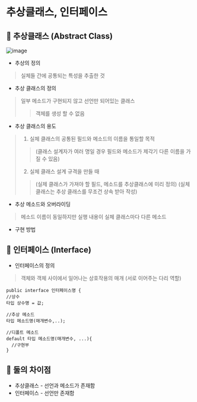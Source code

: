 추상클래스, 인터페이스
==========================
## :wrench: 추상클래스 (Abstract Class)
![image](https://user-images.githubusercontent.com/96763658/174206073-1f4850b7-4a95-4663-a09e-5f4481702a0a.png)

* 추상의 정의
> 실체들 간에 공통되는 특성을 추출한 것

* 추상 클래스의 정의
> 일부 메소드가 구현되지 않고 선언만 되어있는 클래스
>> 객체를 생성 할 수 없음

* 추상 클래스의 용도
> 1. 실체 클래스의 공통된 필드와 메소드의 이름을 통일할 목적
>> (클래스 설계자가 여러 명일 경우 필드와 메소드가 제각기 다른 이름을 가질 수 있음)
> 2. 실체 클래스 설계 규격을 만들 때
>> (실제 클래스가 가져야 할 필드, 메소드를 추상클래스에 미리 정의)
>> (실체 클래스는 추상 클래스를 무조건 상속 받아 작성)

* 추상 메소드와 오버라이딩
> 메소드 이름이 동일하지만 실행 내용이 실체 클래스마다 다른 메소드

* 구현 방법

## :wrench: 인터페이스 (Interface)
* 인터페이스의 정의
> 객체와 객체 사이에서 일어나는 상호작용의 매개 (서로 이어주는 다리 역할)
```
public interface 인터페이스명 {
//상수
타입 상수명 = 값;

//추상 메소드
타입 메소드명(매개변수,..);

//디폴트 메소드
default 타입 메소드명(매개변수, ...){
  //구현부
}
```

## :wrench: 둘의 차이점
* 추상클래스 - 선언과 메소드가 존재함  
* 인터페이스 - 선언만 존재함
